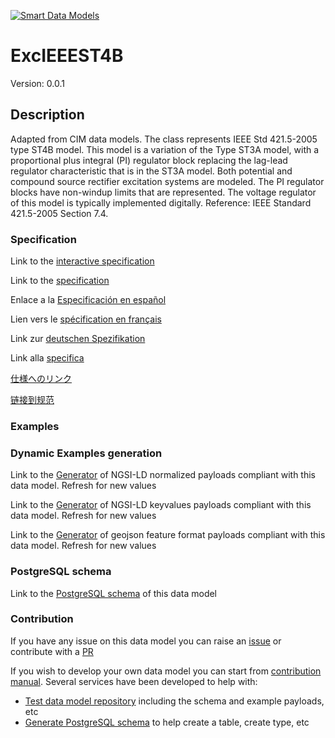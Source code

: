 [![Smart Data Models](https://smartdatamodels.org/wp-content/uploads/2022/01/SmartDataModels_logo.png "Logo")](https://smartdatamodels.org)
# ExcIEEEST4B
Version: 0.0.1

## Description 

Adapted from CIM data models. The class represents IEEE Std 421.5-2005 type ST4B model. This model is a variation of the Type ST3A model, with a proportional plus integral (PI) regulator block replacing the lag-lead regulator characteristic that is in the ST3A model. Both potential and compound source rectifier excitation systems are modeled.  The PI regulator blocks have non-windup limits that are represented. The voltage regulator of this model is typically implemented digitally.  Reference: IEEE Standard 421.5-2005 Section 7.4.
### Specification

Link to the [interactive specification](https://swagger.lab.fiware.org/?url=https://smart-data-models.github.io/dataModel.EnergyCIM/ExcIEEEST4B/swagger.yaml)

Link to the [specification](https://github.com/smart-data-models/dataModel.EnergyCIM/blob/master/ExcIEEEST4B/doc/spec.md)

Enlace a la [Especificación en español](https://github.com/smart-data-models/dataModel.EnergyCIM/blob/master/ExcIEEEST4B/doc/spec_ES.md)

Lien vers le [spécification en français](https://github.com/smart-data-models/dataModel.EnergyCIM/blob/master/ExcIEEEST4B/doc/spec_FR.md)

Link zur [deutschen Spezifikation](https://github.com/smart-data-models/dataModel.EnergyCIM/blob/master/ExcIEEEST4B/doc/spec_DE.md)

Link alla [specifica](https://github.com/smart-data-models/dataModel.EnergyCIM/blob/master/ExcIEEEST4B/doc/spec_IT.md)

[仕様へのリンク](https://github.com/smart-data-models/dataModel.EnergyCIM/blob/master/ExcIEEEST4B/doc/spec_JA.md)

[链接到规范](https://github.com/smart-data-models/dataModel.EnergyCIM/blob/master/ExcIEEEST4B/doc/spec_ZH.md)
### Examples
### Dynamic Examples generation

Link to the [Generator](https://smartdatamodels.org/extra/ngsi-ld_generator.php?schemaUrl=https://raw.githubusercontent.com/smart-data-models/dataModel.EnergyCIM/master/ExcIEEEST4B/schema.json&email=info@smartdatamodels.org) of NGSI-LD normalized payloads compliant with this data model. Refresh for new values

Link to the [Generator](https://smartdatamodels.org/extra/ngsi-ld_generator_keyvalues.php?schemaUrl=https://raw.githubusercontent.com/smart-data-models/dataModel.EnergyCIM/master/ExcIEEEST4B/schema.json&email=info@smartdatamodels.org) of NGSI-LD keyvalues payloads compliant with this data model. Refresh for new values

Link to the [Generator](https://smartdatamodels.org/extra/geojson_features_generator.php?schemaUrl=https://raw.githubusercontent.com/smart-data-models/dataModel.EnergyCIM/master/ExcIEEEST4B/schema.json&email=info@smartdatamodels.org) of geojson feature format payloads compliant with this data model. Refresh for new values
### PostgreSQL schema

Link to the [PostgreSQL schema](https://github.com/smart-data-models/dataModel.EnergyCIM/blob/master/ExcIEEEST4B/schema.sql) of this data model
### Contribution

 If you have any issue on this data model you can raise an [issue](https://github.com/smart-data-models/dataModel.EnergyCIM/issues)  or contribute with a [PR](https://github.com/smart-data-models/dataModel.EnergyCIM/pulls)

 If you wish to develop your own data model you can start from [contribution manual](https://bit.ly/contribution_manual). Several services have been developed to help with: 
 - [Test data model repository](https://smartdatamodels.org/index.php/data-models-contribution-api/) including the schema and example payloads, etc
 - [Generate PostgreSQL schema](https://smartdatamodels.org/index.php/sql-service/) to help create a table, create type, etc